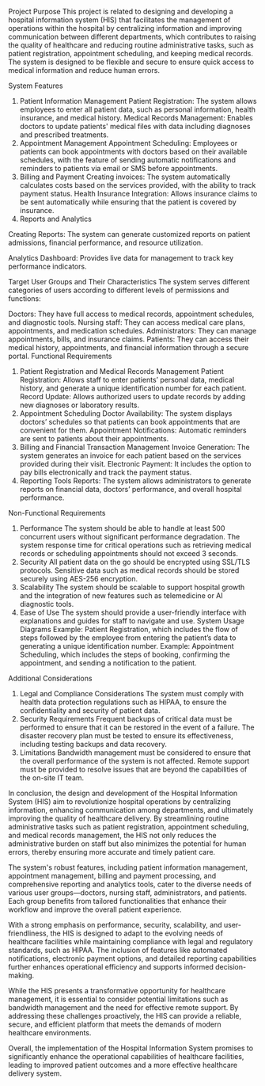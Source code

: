 Project Purpose
This project is related to designing and developing a hospital information system (HIS) that facilitates the management of operations within the hospital by centralizing information and improving communication between different departments, which contributes to raising the quality of healthcare and reducing routine administrative tasks, such as patient registration, appointment scheduling, and keeping medical records. The system is designed to be flexible and secure to ensure quick access to medical information and reduce human errors.

System Features
1. Patient Information Management
Patient Registration: The system allows employees to enter all patient data, such as personal information, health insurance, and medical history.
Medical Records Management: Enables doctors to update patients' medical files with data including diagnoses and prescribed treatments.
2. Appointment Management
Appointment Scheduling: Employees or patients can book appointments with doctors based on their available schedules, with the feature of sending automatic notifications and reminders to patients via email or SMS before appointments.
3. Billing and Payment
Creating invoices: The system automatically calculates costs based on the services provided, with the ability to track payment status.
Health Insurance Integration: Allows insurance claims to be sent automatically while ensuring that the patient is covered by insurance.
4. Reports and Analytics

Creating Reports: The system can generate customized reports on patient admissions, financial performance, and resource utilization.

Analytics Dashboard: Provides live data for management to track key performance indicators.

Target User Groups and Their Characteristics
The system serves different categories of users according to different levels of permissions and functions:

Doctors: They have full access to medical records, appointment schedules, and diagnostic tools.
Nursing staff: They can access medical care plans, appointments, and medication schedules.
Administrators: They can manage appointments, bills, and insurance claims.
Patients: They can access their medical history, appointments, and financial information through a secure portal.
Functional Requirements

1. Patient Registration and Medical Records Management
Patient Registration: Allows staff to enter patients’ personal data, medical history, and generate a unique identification number for each patient.
Record Update: Allows authorized users to update records by adding new diagnoses or laboratory results.
2. Appointment Scheduling
Doctor Availability: The system displays doctors’ schedules so that patients can book appointments that are convenient for them.
Appointment Notifications: Automatic reminders are sent to patients about their appointments.
3. Billing and Financial Transaction Management
Invoice Generation: The system generates an invoice for each patient based on the services provided during their visit.
Electronic Payment: It includes the option to pay bills electronically and track the payment status.
4. Reporting Tools
Reports: The system allows administrators to generate reports on financial data, doctors’ performance, and overall hospital performance.

Non-Functional Requirements
1. Performance
The system should be able to handle at least 500 concurrent users without significant performance degradation.
The system response time for critical operations such as retrieving medical records or scheduling appointments should not exceed 3 seconds.
2. Security
All patient data on the go should be encrypted using SSL/TLS protocols.
Sensitive data such as medical records should be stored securely using AES-256 encryption.
3. Scalability
The system should be scalable to support hospital growth and the integration of new features such as telemedicine or AI diagnostic tools.
4. Ease of Use
The system should provide a user-friendly interface with explanations and guides for staff to navigate and use.
System Usage Diagrams
Example: Patient Registration, which includes the flow of steps followed by the employee from entering the patient’s data to generating a unique identification number.
Example: Appointment Scheduling, which includes the steps of booking, confirming the appointment, and sending a notification to the patient.

Additional Considerations
1. Legal and Compliance Considerations
The system must comply with health data protection regulations such as HIPAA, to ensure the confidentiality and security of patient data.
2. Security Requirements
Frequent backups of critical data must be performed to ensure that it can be restored in the event of a failure.
The disaster recovery plan must be tested to ensure its effectiveness, including testing backups and data recovery.
3. Limitations
Bandwidth management must be considered to ensure that the overall performance of the system is not affected.
Remote support must be provided to resolve issues that are beyond the capabilities of the on-site IT team.

In conclusion, the design and development of the Hospital Information System (HIS) aim to revolutionize hospital operations by centralizing information, enhancing communication among departments, and ultimately improving the quality of healthcare delivery. By streamlining routine administrative tasks such as patient registration, appointment scheduling, and medical records management, the HIS not only reduces the administrative burden on staff but also minimizes the potential for human errors, thereby ensuring more accurate and timely patient care.

The system's robust features, including patient information management, appointment management, billing and payment processing, and comprehensive reporting and analytics tools, cater to the diverse needs of various user groups—doctors, nursing staff, administrators, and patients. Each group benefits from tailored functionalities that enhance their workflow and improve the overall patient experience.

With a strong emphasis on performance, security, scalability, and user-friendliness, the HIS is designed to adapt to the evolving needs of healthcare facilities while maintaining compliance with legal and regulatory standards, such as HIPAA. The inclusion of features like automated notifications, electronic payment options, and detailed reporting capabilities further enhances operational efficiency and supports informed decision-making.

While the HIS presents a transformative opportunity for healthcare management, it is essential to consider potential limitations such as bandwidth management and the need for effective remote support. By addressing these challenges proactively, the HIS can provide a reliable, secure, and efficient platform that meets the demands of modern healthcare environments.

Overall, the implementation of the Hospital Information System promises to significantly enhance the operational capabilities of healthcare facilities, leading to improved patient outcomes and a more effective healthcare delivery system.
